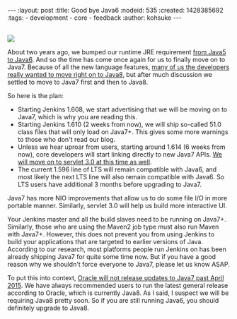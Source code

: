 --- :layout: post :title: Good bye Java6 :nodeid: 535 :created: 1428385692 :tags: - development - core - feedback :author: kohsuke ---

[  
![](http://upload.wikimedia.org/wikipedia/commons/thumb/6/62/U%2B2678_DejaVu_Sans.svg/200px-U%2B2678_DejaVu_Sans.svg.png)  
](<http://en.wikipedia.org/wiki/6_(number)>)

About two years ago, we bumped our runtime JRE requirement [from Java5 to Java6](http://jenkins-ci.org/commit/core/3431a7cba). And so the time has come once again for us to finally move on to Java7. Because of all the new language features, [many of us the developers really wanted to move right on to Java8](https://groups.google.com/forum/#!topic/jenkinsci-dev/sw_WepGw0Pk), but after much discussion we settled to move to Java7 first and then to Java8.

So here is the plan:

- Starting Jenkins 1.608, we start advertising that we will be moving on to Java7, which is why you are reading this.
- Starting Jenkins 1.610 (2 weeks from now), we will ship so-called 51.0 class files that will only load on Java7+. This gives some more warnings to those who don't read our blog.
- Unless we hear uproar from users, starting around 1.614 (6 weeks from now), core developers will start linking directly to new Java7 APIs. [We will move on to servlet 3.0 at this time as well](http://jenkins-ci.org/content/thinking-about-moving-servlet-30).
- The current 1.596 line of LTS will remain compatible with Java6, and most likely the next LTS line will also remain compatible with Java6. So LTS users have additional 3 months before upgrading to Java7.

Java7 has more NIO improvements that allow us to do some file I/O in more portable manner. Similarly, servlet 3.0 will help us build more interactive UI.

Your Jenkins master and all the build slaves need to be running on Java7+. Similarly, those who are using the Maven2 job type must also run Maven with Java7+. However, this does not prevent you from using Jenkins to build your applications that are targeted to earlier versions of Java. According to our research, most platforms people run Jenkins on has been already shipping Java7 for quite some time now. But if you have a good reason why we shouldn't force everyone to Java7, please let us know ASAP.

To put this into context, [Oracle will not release updates to Java7 past April 2015](https://www.java.com/en/download/faq/java_7.xml). We have always recommended users to run the latest general release according to Oracle, which is currently Java8. As I said, I suspect we will be requiring Java8 pretty soon. So if you are still running Java6, you should definitely upgrade to Java8.
